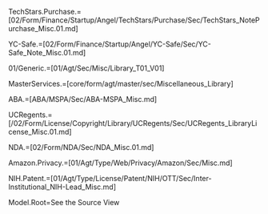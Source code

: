 TechStars.Purchase.=[02/Form/Finance/Startup/Angel/TechStars/Purchase/Sec/TechStars_NotePurchase_Misc.01.md]

YC-Safe.=[02/Form/Finance/Startup/Angel/YC-Safe/Sec/YC-Safe_Note_Misc.01.md]

01/Generic.=[01/Agt/Sec/Misc/Library_T01_V01]

MasterServices.=[core/form/agt/master/sec/Miscellaneous_Library]

ABA.=[ABA/MSPA/Sec/ABA-MSPA_Misc.md]

UCRegents.=[/02/Form/License/Copyright/Library/UCRegents/Sec/UCRegents_LibraryLicense_Misc.01.md]

NDA.=[02/Form/NDA/Sec/NDA_Misc.01.md]

Amazon.Privacy.=[01/Agt/Type/Web/Privacy/Amazon/Sec/Misc.md]

NIH.Patent.=[01/Agt/Type/License/Patent/NIH/OTT/Sec/Inter-Institutional_NIH-Lead_Misc.md]


Model.Root=See the Source View